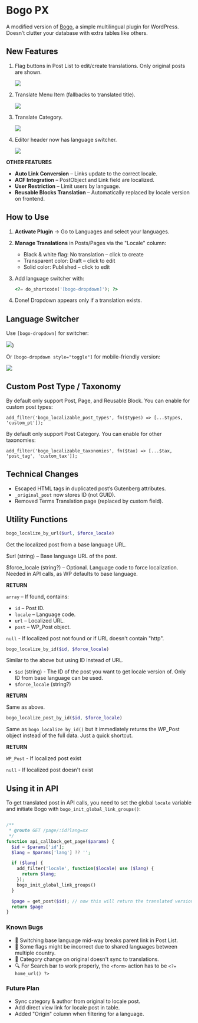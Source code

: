 # Bogo PX

A modified version of [Bogo](https://wordpress.org/plugins/bogo/), a simple multilingual plugin for WordPress.  
Doesn’t clutter your database with extra tables like others.

## New Features

1. Flag buttons in Post List to edit/create translations. Only original posts are shown.

    ![](https://raw.github.com/hrsetyono/cdn/master/bogo/bogo-flags.png)

2. Translate Menu Item (fallbacks to translated title).

    ![](https://raw.github.com/hrsetyono/cdn/master/bogo/bogo-menu-item-localize.png)

3. Translate Category.

    ![](https://raw.github.com/hrsetyono/cdn/master/bogo/bogo-term-localize.png)

4. Editor header now has language switcher.

    ![](https://raw.github.com/hrsetyono/cdn/master/bogo/bogo-editor-switcher.png)

**OTHER FEATURES**

- **Auto Link Conversion** – Links update to the correct locale.
- **ACF Integration** – PostObject and Link field are localized.
- **User Restriction** – Limit users by language.
- **Reusable Blocks Translation** – Automatically replaced by locale version on frontend.

## How to Use

1. **Activate Plugin** → Go to Languages and select your languages.

2. **Manage Translations** in Posts/Pages via the "Locale" column:

   - Black & white flag: No translation – click to create
   - Transparent color: Draft – click to edit
   - Solid color: Published – click to edit

3. Add language switcher with:

    ```php
    <?= do_shortcode('[bogo-dropdown]'); ?>
    ```

4. Done! Dropdown appears only if a translation exists.

## Language Switcher

Use `[bogo-dropdown]` for switcher:

![](https://raw.github.com/hrsetyono/cdn/master/bogo/bogo-menu-translated.png))

Or `[bogo-dropdown style="toggle"]` for mobile-friendly version:

![](https://raw.github.com/hrsetyono/cdn/master/bogo/bogo-menu-toggle.png)

## Custom Post Type / Taxonomy

By default only support Post, Page, and Reusable Block. You can enable for custom post types:

    add_filter('bogo_localizable_post_types', fn($types) => [...$types, 'custom_pt']);

By default only support Post Category. You can enable for other taxonomies:

    add_filter('bogo_localizable_taxonomies', fn($tax) => [...$tax, 'post_tag', 'custom_tax']);

## Technical Changes

- Escaped HTML tags in duplicated post’s Gutenberg attributes.  
- `_original_post` now stores ID (not GUID).
- Removed Terms Translation page (replaced by custom field).

## Utility Functions

```php
bogo_localize_by_url($url, $force_locale)
```

Get the localized post from a base language URL.

$url (string) – Base language URL of the post.

$force_locale (string?) – Optional. Language code to force localization. Needed in API calls, as WP defaults to base language.

**RETURN**

`array` – If found, contains:

- `id` – Post ID.
- `locale` – Language code.
- `url` – Localized URL.
- `post` – WP_Post object.

`null` - If localized post not found or if URL doesn't contain "http".

```php
bogo_localize_by_id($id, $force_locale)
```

Similar to the above but using ID instead of URL.

- `$id` (string) - The ID of the post you want to get locale version of. Only ID from base language can be used.
- `$force_locale` (string?)

**RETURN**

Same as above.

```php
bogo_localize_post_by_id($id, $force_locale)
```

Same as `bogo_localize_by_id()` but it immediately returns the WP_Post object instead of the full data. Just a quick shortcut.

**RETURN**

`WP_Post` - If localized post exist

`null` - If localized post doesn't exist

## Using it in API

To get translated post in API calls, you need to set the global `locale` variable and initiate Bogo with `bogo_init_global_link_groups()`:

```php

/**
 * @route GET /page/:id?lang=xx
 */
function api_callback_get_page($params) {
  $id = $params['id'];
  $lang = $params['lang'] ?? '';

  if ($lang) {
    add_filter('locale', function($locale) use ($lang) {
      return $lang;
    });
    bogo_init_global_link_groups()
  }

  $page = get_post($id); // now this will return the translated version, if any
  return $page
}
```

### Known Bugs

- 🔗 Switching base language mid-way breaks parent link in Post List.
- 🎌 Some flags might be incorrect due to shared languages between multiple country.
- 🔄 Category change on original doesn't sync to translations.
- 🔍 For Search bar to work properly, the `<form>` action has to be `<?= home_url() ?>`

### Future Plan

- Sync category & author from original to locale post.   
- Add direct view link for locale post in table.
- Added "Origin" column when filtering for a language.